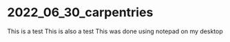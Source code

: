 # 2022_06_30_carpentries

This is a test
This is also a test
This was done using notepad on my desktop
